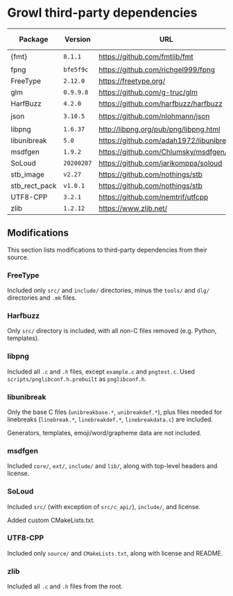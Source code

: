 # Growl third-party dependencies

| Package       | Version    | URL                                     | Vendored / Fetched |
|---------------|------------|-----------------------------------------|--------------------|
| {fmt}         | `8.1.1`    | https://github.com/fmtlib/fmt           | 📥                 |
| fpng          | `bfe5f9c`  | https://github.com/richgel999/fpng      | 💾                 |
| FreeType      | `2.12.0`   | https://freetype.org/                   | 💾                 |
| glm           | `0.9.9.8`  | https://github.com/g-truc/glm           | 💾                 |
| HarfBuzz      | `4.2.0`    | https://github.com/harfbuzz/harfbuzz    | 💾                 |
| json          | `3.10.5`   | https://github.com/nlohmann/json        | 📥                 |
| libpng        | `1.6.37`   | http://libpng.org/pub/png/libpng.html   | 💾                 |
| libunibreak   | `5.0`      | https://github.com/adah1972/libunibreak | 💾                 |
| msdfgen       | `1.9.2`    | https://github.com/Chlumsky/msdfgen/    | 💾                 |
| SoLoud        | `20200207` | https://github.com/jarikomppa/soloud    | 💾                 |
| stb_image     | `v2.27`    | https://github.com/nothings/stb         | 💾                 |
| stb_rect_pack | `v1.0.1`   | https://github.com/nothings/stb         | 💾                 |
| UTF8-CPP      | `3.2.1`    | https://github.com/nemtrif/utfcpp       | 💾                 |
| zlib          | `1.2.12`   | https://www.zlib.net/                   | 💾                 |

## Modifications

This section lists modifications to third-party dependencies from their source.

### FreeType

Included only `src/` and `include/` directories, minus the `tools/` and `dlg/`
directories and `.mk` files.

### Harfbuzz

Only `src/` directory is included, with all non-C files removed (e.g. Python,
templates).

### libpng

Included all `.c` and `.h` files, except `example.c` and `pngtest.c`. Used
`scripts/pnglibconf.h.prebuilt` as `pnglibconf.h`.

### libunibreak

Only the base C files (`unibreakbase.*`, `unibreakdef.*`), plus files needed for
linebreaks (`linebreak.*`, `linebreakdef.*`, `linebreakdata.c`) are included.

Generators, templates, emoji/word/grapheme data are not included.

### msdfgen

Included `core/`, `ext/`, `include/` and `lib/`, along with top-level headers
and license.

### SoLoud

Included `src/` (with exception of `src/c_api/`), `include/`, and license.

Added custom CMakeLists.txt.

### UTF8-CPP

Included only `source/` and `CMakeLists.txt`, along with license and README.

### zlib

Included all `.c` and `.h` files from the root.
